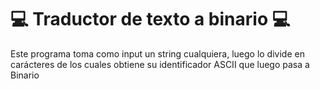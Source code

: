 #  💻 Traductor de texto a binario 💻 

Este programa toma como input un string cualquiera, luego lo divide en carácteres de los cuales obtiene su identificador ASCII que luego pasa a Binario

<!--- ## Funcionalidad 

 El programa toma como input cualquier texto que ingresa el usuario.

![alt text](https://imgur.com/Nd48GZc.png) --->



